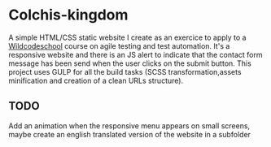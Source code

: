 # Colchis-kingdom 

A simple HTML/CSS static website I create as an exercice to apply to a [Wildcodeschool](https://www.wildcodeschool.com/) course on agile testing and test automation.
It's a responsive website and there is an JS alert to indicate that the contact form message has been send when the user clicks on the submit button.
This project uses GULP for all the build tasks (SCSS transformation,assets minification and creation of a clean URLs structure).

## TODO

Add an animation when the responsive menu appears on small screens, maybe create an english translated version of the website in a subfolder
